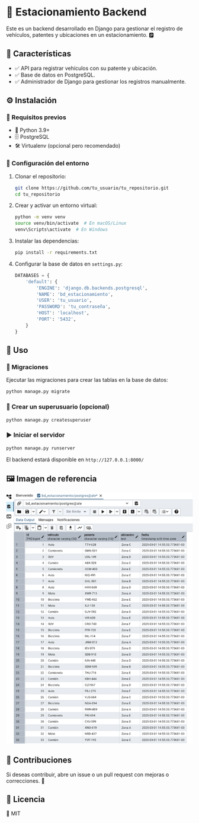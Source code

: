 # 🚗 Estacionamiento Backend

Este es un backend desarrollado en Django para gestionar el registro de vehículos, patentes y ubicaciones en un estacionamiento. 🅿️

## 📌 Características
- ✅ API para registrar vehículos con su patente y ubicación.
- ✅ Base de datos en PostgreSQL.
- ✅ Administrador de Django para gestionar los registros manualmente.

## ⚙️ Instalación

### 🔧 Requisitos previos
- 🐍 Python 3.9+
- 🗄️ PostgreSQL
- 🛠️ Virtualenv (opcional pero recomendado)

### 🚀 Configuración del entorno
1. Clonar el repositorio:
   ```sh
   git clone https://github.com/tu_usuario/tu_repositorio.git
   cd tu_repositorio
   ```
2. Crear y activar un entorno virtual:
   ```sh
   python -m venv venv
   source venv/bin/activate  # En macOS/Linux
   venv\Scripts\activate  # En Windows
   ```
3. Instalar las dependencias:
   ```sh
   pip install -r requirements.txt
   ```
4. Configurar la base de datos en `settings.py`:
   ```python
   DATABASES = {
       'default': {
           'ENGINE': 'django.db.backends.postgresql',
           'NAME': 'bd_estacionamiento',
           'USER': 'tu_usuario',
           'PASSWORD': 'tu_contraseña',
           'HOST': 'localhost',
           'PORT': '5432',
       }
   }
   ```

## 🏁 Uso

### 🔄 Migraciones
Ejecutar las migraciones para crear las tablas en la base de datos:
```sh
python manage.py migrate
```

### 👤 Crear un superusuario (opcional)
```sh
python manage.py createsuperuser
```

### ▶️ Iniciar el servidor
```sh
python manage.py runserver
```
El backend estará disponible en `http://127.0.0.1:8000/`

## 🖼️ Imagen de referencia
![Captura de la base de datos](bd_captura.png)

## 🤝 Contribuciones
Si deseas contribuir, abre un issue o un pull request con mejoras o correcciones. 🚀

## 📜 Licencia
📝 MIT

